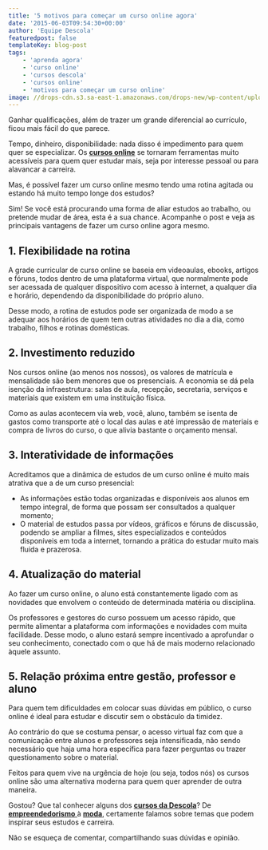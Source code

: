 ```yaml
---
title: '5 motivos para começar um curso online agora'
date: '2015-06-03T09:54:30+00:00'
author: 'Equipe Descola'
featuredpost: false
templateKey: blog-post
tags:
    - 'aprenda agora'
    - 'curso online'
    - 'cursos descola'
    - 'cursos online'
    - 'motivos para começar um curso online'
image: //drops-cdn.s3.sa-east-1.amazonaws.com/drops-new/wp-content/uploads/2015/06/03095430/comece_agora-150x150.png
---
```

Ganhar qualificações, além de trazer um grande diferencial ao currículo, ficou mais fácil do que parece.

Tempo, dinheiro, disponibilidade: nada disso é impedimento para quem quer se especializar. Os [**cursos online**](http://descola.org/cursos) se tornaram ferramentas muito acessíveis para quem quer estudar mais, seja por interesse pessoal ou para alavancar a carreira.

Mas, é possível fazer um curso online mesmo tendo uma rotina agitada ou estando há muito tempo longe dos estudos?

Sim! Se você está procurando uma forma de aliar estudos ao trabalho, ou pretende mudar de área, esta é a sua chance. Acompanhe o post e veja as principais vantagens de fazer um curso online agora mesmo.

**1. Flexibilidade na rotina**
------------------------------

A grade curricular de curso online se baseia em videoaulas, ebooks, artigos e fóruns, todos dentro de uma plataforma virtual, que normalmente pode ser acessada de qualquer dispositivo com acesso à internet, a qualquer dia e horário, dependendo da disponibilidade do próprio aluno.

Desse modo, a rotina de estudos pode ser organizada de modo a se adequar aos horários de quem tem outras atividades no dia a dia, como trabalho, filhos e rotinas domésticas.

**2. Investimento reduzido**
----------------------------

Nos cursos online (ao menos nos nossos), os valores de matrícula e mensalidade são bem menores que os presenciais. A economia se dá pela isenção da infraestrutura: salas de aula, recepção, secretaria, serviços e materiais que existem em uma instituição física.

Como as aulas acontecem via web, você, aluno, também se isenta de gastos como transporte até o local das aulas e até impressão de materiais e compra de livros do curso, o que alivia bastante o orçamento mensal.

**3. Interatividade de informações**
------------------------------------

Acreditamos que a dinâmica de estudos de um curso online é muito mais atrativa que a de um curso presencial:

- As informações estão todas organizadas e disponíveis aos alunos em tempo integral, de forma que possam ser consultados a qualquer momento;
- O material de estudos passa por vídeos, gráficos e fóruns de discussão, podendo se ampliar a filmes, sites especializados e conteúdos disponíveis em toda a internet, tornando a prática do estudar muito mais fluida e prazerosa.

**4. Atualização do material**
------------------------------

Ao fazer um curso online, o aluno está constantemente ligado com as novidades que envolvem o conteúdo de determinada matéria ou disciplina.

Os professores e gestores do curso possuem um acesso rápido, que permite alimentar a plataforma com informações e novidades com muita facilidade. Desse modo, o aluno estará sempre incentivado a aprofundar o seu conhecimento, conectado com o que há de mais moderno relacionado àquele assunto.

**5. Relação próxima entre gestão, professor e aluno**
------------------------------------------------------

Para quem tem dificuldades em colocar suas dúvidas em público, o curso online é ideal para estudar e discutir sem o obstáculo da timidez.

Ao contrário do que se costuma pensar, o acesso virtual faz com que a comunicação entre alunos e professores seja intensificada, não sendo necessário que haja uma hora específica para fazer perguntas ou trazer questionamento sobre o material.

Feitos para quem vive na urgência de hoje (ou seja, todos nós) os cursos online são uma alternativa moderna para quem quer aprender de outra maneira.

Gostou? Que tal conhecer alguns dos [**<span style="text-decoration: underline;">cursos</span> da Descola**](http://http://descola.org/cursos)? De [**empreendedorismo** ](http://http://descola.org/curso/14/business-model-canvas)à **[moda](http://http://descola.org/curso/9/moda-panorama-social)**, certamente falamos sobre temas que podem inspirar seus estudos e carreira.

Não se esqueça de comentar, compartilhando suas dúvidas e opinião.